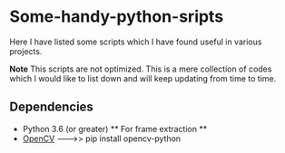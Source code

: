# Some-handy-python-sripts
Here I have listed some scripts which I have found useful in various projects.

**Note**
This scripts are not optimized. This is a mere collection of codes which I would like to list down and will keep updating from time to time.

## Dependencies
* Python 3.6 (or greater)
** For frame extraction **
* [OpenCV](https://opencv.org/releases/) --->> pip install opencv-python

